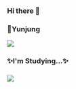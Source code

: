 ### Hi there 👋

<!--
**Yunjung324/Yunjung324** is a ✨ _special_ ✨ repository because its `README.md` (this file) appears on your GitHub profile.

Here are some ideas to get you started:

- 🔭 I’m currently working on ...
- 🌱 I’m currently learning ...
- 👯 I’m looking to collaborate on ...
- 🤔 I’m looking for help with ...
- 💬 Ask me about ...
- 📫 How to reach me: ...
- 😄 Pronouns: ...
- ⚡ Fun fact: ...
-->

<h3>🌱Yunjung</h3>
<div><a href = "https://blog.naver.com/rachel324cc"><img src="https://img.shields.io/badge/-blog-green"/></a><div>

<h3>✨I'm Studying...✨<h3>
<a><img src="https://img.shields.io/badge/JavaScript-F7DF1E?style=flat&logo=JavaScript&logoColor=white"/></a>
